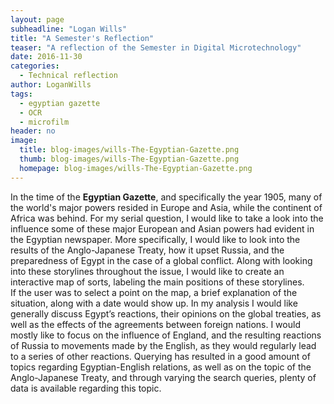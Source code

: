 ```yaml
---
layout: page
subheadline: "Logan Wills"
title: "A Semester's Reflection"
teaser: "A reflection of the Semester in Digital Microtechnology"
date: 2016-11-30
categories:
  - Technical reflection
author: LoganWills
tags:
  - egyptian gazette
  - OCR
  - microfilm
header: no
image:
  title: blog-images/wills-The-Egyptian-Gazette.png
  thumb: blog-images/wills-The-Egyptian-Gazette.png
  homepage: blog-images/wills-The-Egyptian-Gazette.png
---
```


In the time of the **Egyptian Gazette**, and specifically the year 1905, many of the world's
major powers resided in Europe and Asia, while the continent of Africa was behind.  For my
serial question, I would like to take a look into the influence some of these major European and
Asian powers had evident in the Egyptian newspaper.  More specifically, I would like to look into 
the results of the Anglo-Japanese Treaty, how it upset Russia, and the preparedness of Egypt in
the case of a global conflict.  Along with looking into these storylines throughout the issue, I
would like to create an interactive map of sorts, labeling the main positions of these storylines.  
If the user was to select a point on the map, a brief explanation of the situation, along with a
date would show up.  In my analysis I would like generally discuss Egypt’s reactions, their
opinions on the global treaties, as well as the effects of the agreements between foreign
nations.  I would mostly like to focus on the influence of England, and the resulting reactions of
Russia to movements made by the English, as they would regularly lead to a series of other
reactions.  Querying has resulted in a good amount of topics regarding Egyptian-English
relations, as well as on the topic of the Anglo-Japanese Treaty, and through varying the search
queries, plenty of data is available regarding this topic.
